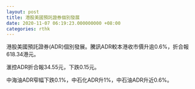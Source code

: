 ```yaml
---
layout: post
title: 港股美國預託證券個別發展
date: 2020-11-07 06:19:23.000000000 +08:00
categories: rthk
---
```


港股美國預託證券(ADR)個別發展。騰訊ADR較本港收市價升逾0.6%，折合報618.34港元。

滙控ADR折合報34.55元，下跌0.15元。

中海油ADR窄幅下跌0.1%，中石化ADR升1%，中石油ADR升近0.6%。
